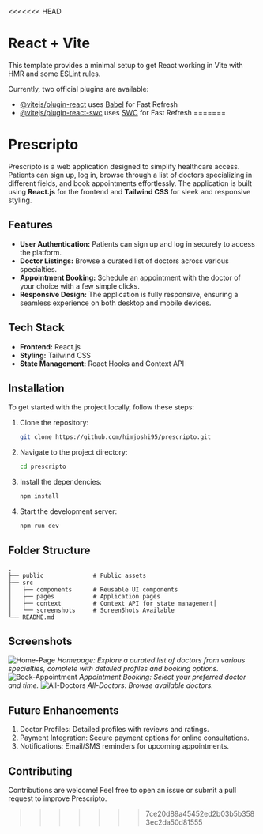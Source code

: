 <<<<<<< HEAD
# React + Vite

This template provides a minimal setup to get React working in Vite with HMR and some ESLint rules.

Currently, two official plugins are available:

- [@vitejs/plugin-react](https://github.com/vitejs/vite-plugin-react/blob/main/packages/plugin-react/README.md) uses [Babel](https://babeljs.io/) for Fast Refresh
- [@vitejs/plugin-react-swc](https://github.com/vitejs/vite-plugin-react-swc) uses [SWC](https://swc.rs/) for Fast Refresh
=======
# Prescripto

Prescripto is a web application designed to simplify healthcare access. Patients can sign up, log in, browse through a list of doctors specializing in different fields, and book appointments effortlessly. The application is built using **React.js** for the frontend and **Tailwind CSS** for sleek and responsive styling.

## Features

- **User Authentication:** Patients can sign up and log in securely to access the platform.
- **Doctor Listings:** Browse a curated list of doctors across various specialties.
- **Appointment Booking:** Schedule an appointment with the doctor of your choice with a few simple clicks.
- **Responsive Design:** The application is fully responsive, ensuring a seamless experience on both desktop and mobile devices.

## Tech Stack

- **Frontend:** React.js
- **Styling:** Tailwind CSS
- **State Management:** React Hooks and Context API

## Installation

To get started with the project locally, follow these steps:

1. Clone the repository:
   ```bash
   git clone https://github.com/himjoshi95/prescripto.git
   ```
2. Navigate to the project directory:
    ```bash
   cd prescripto
   ```
3. Install the dependencies:
    ```bash
   npm install
   ```
4. Start the development server:
    ```bash
   npm run dev
   ```

## Folder Structure
```
.
├── public              # Public assets
├── src
│   ├── components      # Reusable UI components
│   ├── pages           # Application pages
│   ├── context         # Context API for state management│  
│   └── screenshots     # ScreenShots Available
└── README.md
```
## Screenshots

![Home-Page](./screenshots/home-page.jpg)
*Homepage: Explore a curated list of doctors from various specialties, complete with detailed profiles and booking options.*
![Book-Appointment](./screenshots/appointment.jpg)
*Appointment Booking: Select your preferred doctor and time.*
![All-Doctors](./screenshots/all-doctors.jpg)
*All-Doctors: Browse available doctors.*

## Future Enhancements
1. Doctor Profiles: Detailed profiles with reviews and ratings.
2. Payment Integration: Secure payment options for online consultations.
3. Notifications: Email/SMS reminders for upcoming appointments.

## Contributing
Contributions are welcome! Feel free to open an issue or submit a pull request to improve Prescripto.
>>>>>>> 7ce20d89a45452ed2b03b5b3583ec2da50d81555
